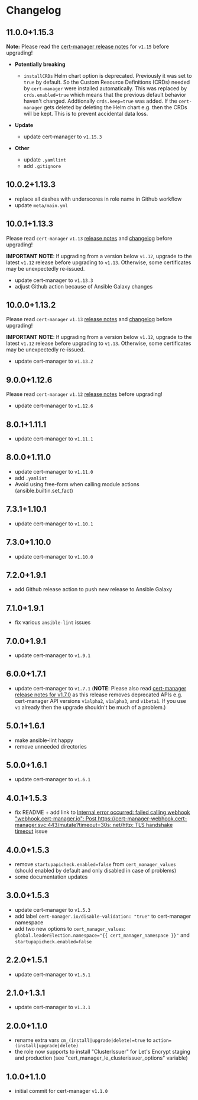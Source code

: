 # Changelog

## 11.0.0+1.15.3

**Note:** Please read the [cert-manager release notes](https://cert-manager.io/docs/releases/release-notes/release-notes-1.15/) for `v1.15` before upgrading!

- **Potentially breaking**
  - `installCRDs` Helm chart option is deprecated. Previously it was set to `true` by default. So the Custom Resource Definitions (CRDs) needed by `cert-manager` were installed automatically. This was replaced by `crds.enabled=true` which means that the previous default behavior haven't changed. Addtionally `crds.keep=true` was added. If the `cert-manager` gets deleted by deleting the Helm chart e.g. then the CRDs will be kept. This is to prevent accidental data loss.

- **Update**
  - update cert-manager to `v1.15.3`

- **Other**
  - update `.yamllint`
  - add `.gitignore`

## 10.0.2+1.13.3

- replace all dashes with underscores in role name in Github workflow
- update `meta/main.yml`

## 10.0.1+1.13.3

Please read `cert-manager` `v1.13` [release notes](https://cert-manager.io/docs/releases/release-notes/release-notes-1.13/) and [changelog](https://github.com/cert-manager/cert-manager/releases/tag/v1.13.0) before upgrading!

**IMPORTANT NOTE**: If upgrading from a version below `v1.12`, upgrade to the latest `v1.12` release before upgrading to `v1.13`. Otherwise, some certificates may be unexpectedly re-issued.

- update cert-manager to `v1.13.3`
- adjust Github action because of Ansible Galaxy changes

## 10.0.0+1.13.2

Please read `cert-manager` `v1.13` [release notes](https://cert-manager.io/docs/releases/release-notes/release-notes-1.13/) and [changelog](https://github.com/cert-manager/cert-manager/releases/tag/v1.13.0) before upgrading!

**IMPORTANT NOTE**: If upgrading from a version below `v1.12`, upgrade to the latest `v1.12` release before upgrading to `v1.13`. Otherwise, some certificates may be unexpectedly re-issued.

- update cert-manager to `v1.13.2`

## 9.0.0+1.12.6

Please read `cert-manager` `v1.12` [release notes](https://cert-manager.io/docs/releases/release-notes/release-notes-1.12/) before upgrading!

- update cert-manager to `v1.12.6`

## 8.0.1+1.11.1

- update cert-manager to `v1.11.1`

## 8.0.0+1.11.0

- update cert-manager to `v1.11.0`
- add `.yamlint`
- Avoid using free-form when calling module actions (ansible.builtin.set_fact)

## 7.3.1+1.10.1

- update cert-manager to `v1.10.1`

## 7.3.0+1.10.0

- update cert-manager to `v1.10.0`

## 7.2.0+1.9.1

- add Github release action to push new release to Ansible Galaxy

## 7.1.0+1.9.1

- fix various `ansible-lint` issues

## 7.0.0+1.9.1

- update cert-manager to `v1.9.1`

## 6.0.0+1.7.1

- update cert-manager to `v1.7.1` (**NOTE**: Please also read [cert-manager release notes for v1.7.0](https://github.com/cert-manager/cert-manager/releases/tag/v1.7.0) as this release removes deprecated APIs e.g. cert-manager API versions `v1alpha2`, `v1alpha3`, and `v1beta1`. If you use `v1` already then the upgrade shouldn't be much of a problem.)

## 5.0.1+1.6.1

- make ansible-lint happy
- remove unneeded directories

## 5.0.0+1.6.1

- update cert-manager to `v1.6.1`

## 4.0.1+1.5.3

- fix README + add link to [Internal error occurred: failed calling webhook "webhook.cert-manager.io": Post https://cert-manager-webhook.cert-manager.svc:443/mutate?timeout=30s: net/http: TLS handshake timeout](https://github.com/jetstack/cert-manager/issues/2602) issue

## 4.0.0+1.5.3

- remove `startupapicheck.enabled=false` from `cert_manager_values` (should enabled by default and only disabled in case of problems)
- some documentation updates

## 3.0.0+1.5.3

- update cert-manager to `v1.5.3`
- add label `cert-manager.io/disable-validation: "true"` to cert-manager namespace
- add two new options to `cert_manager_values`: `global.leaderElection.namespace="{{ cert_manager_namespace }}"` and `startupapicheck.enabled=false`

## 2.2.0+1.5.1

- update cert-manager to `v1.5.1`

## 2.1.0+1.3.1

- update cert-manager to `v1.3.1`

## 2.0.0+1.1.0

- rename extra vars `cm_(install|upgrade|delete)=true` to `action=(install|upgrade|delete)`
- the role now supports to install "ClusterIssuer" for Let's Encrypt staging and production (see "cert_manager_le_clusterissuer_options" variable)

## 1.0.0+1.1.0

- initial commit for cert-manager `v1.1.0`
